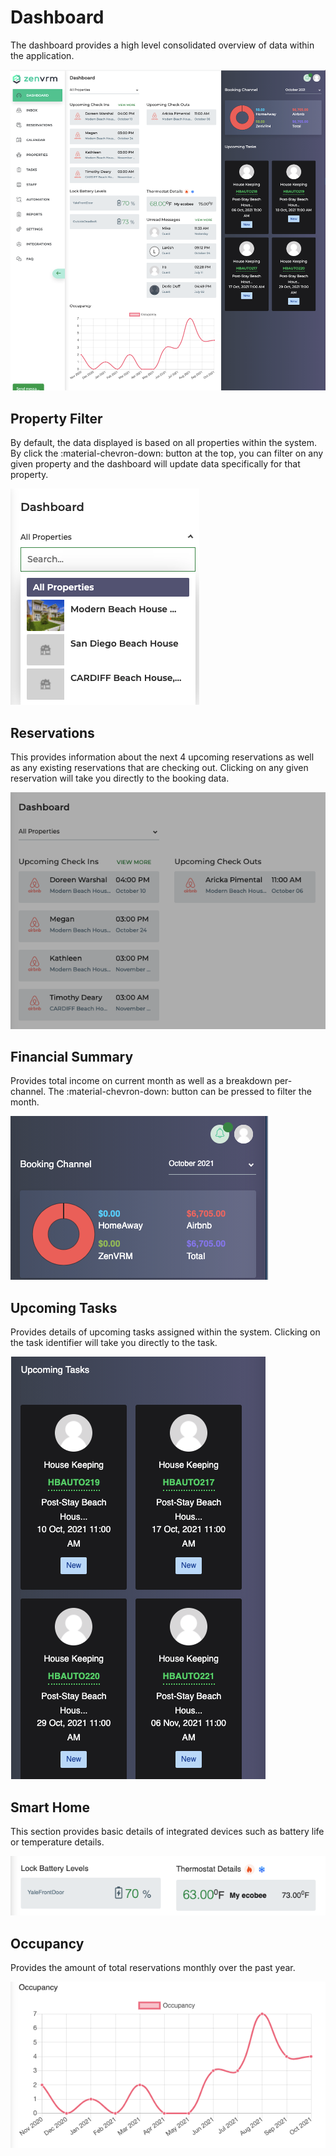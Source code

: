 # Dashboard
The dashboard provides a high level consolidated overview of data within the application.

![dashboard](images/dashboard_full.png)

## Property Filter
By default, the data displayed is based on all properties within the system. By click the :material-chevron-down: button at the top, you can filter on any given property and the dashboard will update data specifically for that property. 

![filter property](images/dashboard_filter_property.png)

## Reservations
This provides information about the next 4 upcoming reservations as well as any existing reservations that are checking out. Clicking on any given reservation will take you directly to the booking data.

![reservations](images/dashboard_reservations.png)


## Financial Summary
Provides total income on current month as well as a breakdown per-channel. The :material-chevron-down: button can be pressed to filter the month.

![finances](images/dashboard_finances.png)

## Upcoming Tasks
Provides details of upcoming tasks assigned within the system. Clicking on the task identifier will take you directly to the task.

![tasks](images/dashboard_tasks.png)

## Smart Home
This section provides basic details of integrated devices such as battery life or temperature details.

![smart home](images/dashboard_smart.png)

## Occupancy
Provides the amount of total reservations monthly over the past year.

![occupancy](images/dashboard_occupancy.png)
